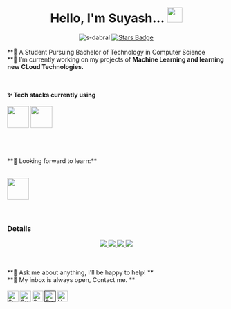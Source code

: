 
<div align="center">
 <h1> Hello, I'm Suyash... <img src="https://media.giphy.com/media/hvRJCLFzcasrR4ia7z/giphy.gif" width="35px"></h1>
</div>
<div align="center">
 <img src=https://komarev.com/ghpvc/?username=s-dabral alt=s-dabral>
 <a href="https://github.com/s-dabral/s-dabral/stargazers"><img src="https://img.shields.io/github/stars/s-dabral" alt="Stars Badge"/></a>
</div>
<br>
**💬 A Student Pursuing Bachelor of Technology in Computer Science <br>
**🔭 I’m currently working on my projects of  <b>Machine Learning and learning new CLoud Technologies. </b> <br>

<br>
<br>

**✨ Tech stacks currently using** <br>
<br>
<code><a href="https://cloud.google.com/" target="_blank"><img height="50" src="https://www.vectorlogo.zone/logos/google_cloud/google_cloud-ar21.svg"></a></code>
<code><a href="https://aws.amazon.com/" target="_blank"><img height="50" src="https://www.vectorlogo.zone/logos/amazon_aws/amazon_aws-ar21.svg"></a></code>

<br>
<br>
<br>
**🌱 Looking forward to learn:** <br>
<br>

<code><a href="https://analytics.google.com/" target="_blank"><img height="50" src="https://www.vectorlogo.zone/logos/google_analytics/google_analytics-ar21.svg">
</a></code>
<br>
<br>
<h3>Details</h3>
<p align="center">
  <a href="https://github.com/s-dabral">
    <img src="http://github-profile-summary-cards.vercel.app/api/cards/profile-details?username=s-dabral&theme=transparent" />
  </a>
  <a href="https://github.com/s-dabral">
    <img src="https://github-readme-streak-stats.herokuapp.com/?user=s-dabral&card_width=338&theme=transparent" />
  </a>
  <a href="https://github.com/s-dabral">
    <img src="https://github-readme-stats.vercel.app/api?username=s-dabral&show_icons=true&theme=transparent" />
  </a>
 <a href="https://github.com/s-dabral">
    <img src="https://github-readme-stats.vercel.app/api/top-langs/?username=s-dabral&layout=compact&theme=transparent&langs_count=20" />
  </a>
 
 </p>
<br>
<br>
**💬 Ask me about anything, I'll be happy to help! ** <br>
**💬 My inbox is always open, Contact me. **
<br>
<br> 
  <a href="https://www.linkedin.com/in/suyash-dabral-664011195/" target="_blank">
   <img align="left" alt="Suyash | Linkedin" width="26px" src="https://github.com/s-dabral/s-dabral/blob/main/Linkedin.svg" />
  </a>
  <a href="mailto:s.dabral2001@gmail.com" target="_blank">
    <img align="left" alt="Suyash | Gmail" width="26px" src="https://github.com/s-dabral/s-dabral/blob/main/Gmail.svg" />
  </a>
  <a href="https://leetcode.com/Suyash_293/" target="_blank">
    <img align="left" alt="Suyash | leetcode" width="25px" src="https://github.com/s-dabral/s-dabral/blob/main/LeetCode.svg" />
  </a>
  <a href="" target="_blank">
    <img align="left" alt="Suyash | Twitter" width="26px" src="https://github.com/s-dabral/s-dabral/blob/main/Twitter.svg" />
  </a>
   <a href="https://www.codingninjas.com/studio/profile/9471cac7-c248-48b7-863f-1780e099b178" target="_blank">
    <img align="left" alt="Harsh | CodingNinjas" width="25px" src="https://github.com/s-dabral/s-dabral/blob/main/coding-ninjas.svg" />
  </a>
  


